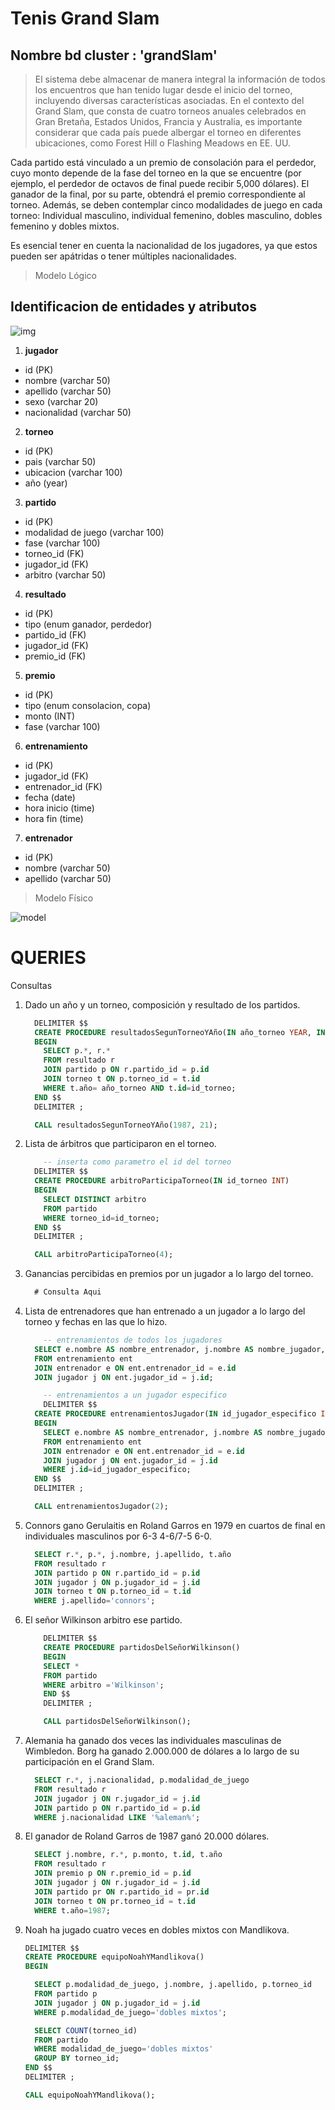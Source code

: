 # Tenis Grand Slam

## Nombre bd cluster : 'grandSlam'

> El sistema debe almacenar de manera integral la información de todos los encuentros que han tenido lugar desde el inicio del torneo, incluyendo diversas características asociadas. En el contexto del Grand Slam, que consta de cuatro torneos anuales celebrados en Gran Bretaña, Estados Unidos, Francia y Australia, es importante considerar que cada país puede albergar el torneo en diferentes ubicaciones, como Forest Hill o Flashing Meadows en EE. UU.

Cada partido está vinculado a un premio de consolación para el perdedor, cuyo monto depende de la fase del torneo en la que se encuentre (por ejemplo, el perdedor de octavos de final puede recibir 5,000 dólares). El ganador de la final, por su parte, obtendrá el premio correspondiente al torneo. Además, se deben contemplar cinco modalidades de juego en cada torneo: Individual masculino, individual femenino, dobles masculino, dobles femenino y dobles mixtos.

Es esencial tener en cuenta la nacionalidad de los jugadores, ya que estos pueden ser apátridas o tener múltiples nacionalidades.


> Modelo Lógico

## Identificacion de entidades y atributos

![img](unnamed.jpg)


1. **jugador**

- id (PK)
- nombre (varchar 50)
- apellido (varchar 50)
- sexo (varchar 20)
- nacionalidad (varchar 50)

2. **torneo**

- id (PK)
- pais (varchar 50)
- ubicacion (varchar 100)
- año (year)

3. **partido**

- id (PK)
- modalidad de juego (varchar 100)
- fase (varchar 100)
- torneo_id (FK)
- jugador_id (FK)
- arbitro (varchar 50)

4. **resultado**

- id (PK)
- tipo (enum ganador, perdedor)
- partido_id (FK)
- jugador_id (FK)
- premio_id (FK)

5. **premio**

- id (PK)
- tipo (enum consolacion, copa)
- monto (INT)
- fase (varchar 100)

6. **entrenamiento**

- id (PK)
- jugador_id (FK)
- entrenador_id (FK)
- fecha (date)
- hora inicio (time)
- hora fin (time)

7. **entrenador**

- id (PK)
- nombre (varchar 50)
- apellido (varchar 50)


> Modelo Físico

![model](unnnamed.jpg)

# QUERIES

Consultas


1. Dado un año y un torneo, composición y resultado de los partidos.

    ```sql
      DELIMITER $$
      CREATE PROCEDURE resultadosSegunTorneoYAño(IN año_torneo YEAR, IN id_torneo INT)
      BEGIN
        SELECT p.*, r.*
        FROM resultado r
        JOIN partido p ON r.partido_id = p.id
        JOIN torneo t ON p.torneo_id = t.id
        WHERE t.año= año_torneo AND t.id=id_torneo;
      END $$
      DELIMITER ;

      CALL resultadosSegunTorneoYAño(1987, 21);
    ```

2. Lista de árbitros que participaron en el torneo.

    ```sql
        -- inserta como parametro el id del torneo
      DELIMITER $$
      CREATE PROCEDURE arbitroParticipaTorneo(IN id_torneo INT)
      BEGIN
        SELECT DISTINCT arbitro
        FROM partido
        WHERE torneo_id=id_torneo;
      END $$
      DELIMITER ;

      CALL arbitroParticipaTorneo(4);
    ```

3. Ganancias percibidas en premios por un jugador a lo largo del torneo.

    ```sql
      # Consulta Aqui
    ```

4. Lista de entrenadores que han entrenado a un jugador a lo largo del torneo y fechas en las que lo hizo.

    ```sql
        -- entrenamientos de todos los jugadores
      SELECT e.nombre AS nombre_entrenador, j.nombre AS nombre_jugador, ent.fecha AS fecha_entrenamiento
      FROM entrenamiento ent
      JOIN entrenador e ON ent.entrenador_id = e.id
      JOIN jugador j ON ent.jugador_id = j.id;

        -- entrenamientos a un jugador especifico
        DELIMITER $$
      CREATE PROCEDURE entrenamientosJugador(IN id_jugador_especifico INT)
      BEGIN
        SELECT e.nombre AS nombre_entrenador, j.nombre AS nombre_jugador, ent.fecha AS fecha_entrenamiento
        FROM entrenamiento ent
        JOIN entrenador e ON ent.entrenador_id = e.id
        JOIN jugador j ON ent.jugador_id = j.id
        WHERE j.id=id_jugador_especifico;
      END $$
      DELIMITER ;

      CALL entrenamientosJugador(2);
    ```

5. Connors gano Gerulaitis en Roland Garros en 1979 en cuartos de final en individuales masculinos por 6-3 4-6/7-5 6-0.

    ```sql
      SELECT r.*, p.*, j.nombre, j.apellido, t.año
      FROM resultado r
      JOIN partido p ON r.partido_id = p.id
      JOIN jugador j ON p.jugador_id = j.id
      JOIN torneo t ON p.torneo_id = t.id
      WHERE j.apellido='connors';
    ```

6. El señor Wilkinson arbitro ese partido.

    ```sql
        DELIMITER $$
        CREATE PROCEDURE partidosDelSeñorWilkinson()
        BEGIN
        SELECT *
        FROM partido
        WHERE arbitro ='Wilkinson';
        END $$
        DELIMITER ;

        CALL partidosDelSeñorWilkinson();
    ```

7. Alemania ha ganado dos veces las individuales masculinas de Wimbledon. Borg ha ganado 2.000.000 de dólares a lo largo de su participación en el Grand Slam.

    ```sql
      SELECT r.*, j.nacionalidad, p.modalidad_de_juego
      FROM resultado r
      JOIN jugador j ON r.jugador_id = j.id
      JOIN partido p ON r.partido_id = p.id
      WHERE j.nacionalidad LIKE '%aleman%';
    ```

8. El ganador de Roland Garros de 1987 ganó 20.000 dólares.

    ```sql
      SELECT j.nombre, r.*, p.monto, t.id, t.año
      FROM resultado r
      JOIN premio p ON r.premio_id = p.id
      JOIN jugador j ON r.jugador_id = j.id
      JOIN partido pr ON r.partido_id = pr.id
      JOIN torneo t ON pr.torneo_id = t.id
      WHERE t.año=1987;
    ```

9. Noah ha jugado cuatro veces en dobles mixtos con Mandlikova.

    ```sql
    DELIMITER $$
    CREATE PROCEDURE equipoNoahYMandlikova()
    BEGIN

      SELECT p.modalidad_de_juego, j.nombre, j.apellido, p.torneo_id
      FROM partido p
      JOIN jugador j ON p.jugador_id = j.id
      WHERE p.modalidad_de_juego='dobles mixtos';

      SELECT COUNT(torneo_id)
      FROM partido 
      WHERE modalidad_de_juego='dobles mixtos'
      GROUP BY torneo_id;
    END $$
    DELIMITER ;

    CALL equipoNoahYMandlikova();
    ```